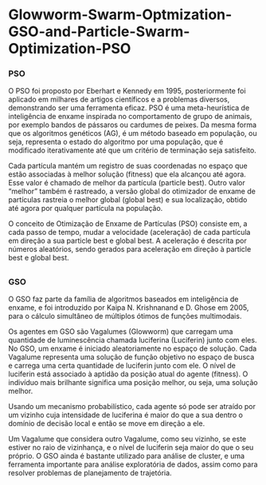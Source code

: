 # Glowworm-Swarm-Optmization-GSO-and-Particle-Swarm-Optimization-PSO

### PSO

O PSO foi proposto por Eberhart e Kennedy em 1995, posteriormente foi aplicado em milhares de artigos científicos e a problemas diversos, demonstrando ser uma ferramenta eficaz.
PSO é uma meta-heurística de inteligência de enxame inspirada no comportamento de grupo de animais, por exemplo bandos de pássaros ou cardumes de peixes. Da mesma forma que os algoritmos genéticos (AG), é um método baseado em população, ou seja, representa o estado do algoritmo por uma população, que é modificado iterativamente até que um critério de terminação seja satisfeito. </br>

Cada partícula mantém um registro de suas coordenadas no espaço que estão associadas à melhor solução (fitness) que ela alcançou até agora. Esse valor é chamado de melhor da partícula (particle best). Outro valor “melhor” também é rastreado, a versão global do otimizador de enxame de partículas rastreia o melhor global (global best) e sua localização, obtido até agora por qualquer partícula na população.</br>

O conceito de Otimização de Enxame de Partículas (PSO) consiste em, a cada passo de tempo, mudar a velocidade (aceleração) de cada partícula em direção a sua particle best e global best. A aceleração é descrita por números aleatórios, sendo gerados para aceleração em direção à particle best e global best.

##

### GSO

O GSO faz parte da família de algoritmos baseados em inteligência de enxame, e foi introduzido por Kaipa N. Krishnanand e D. Ghose em 2005, para o cálculo simultâneo de múltiplos ótimos de funções multimodais. </br>

Os agentes em GSO são Vagalumes (Glowworm) que carregam uma quantidade de luminescência chamada luciferina (Luciferin) junto com eles.
No GSO, um enxame é iniciado aleatoriamente no espaço de solução. Cada Vagalume representa uma solução de função objetivo no espaço de busca e carrega uma certa quantidade de luciferin junto com ele. O nível de luciferin está associado à aptidão da posição atual do agente (fitness). O indivíduo mais brilhante significa uma posição melhor, ou seja, uma solução melhor.</br>

Usando um mecanismo probabilístico, cada agente só pode ser atraído por um vizinho cuja intensidade de luciferina é maior do que a sua dentro o domínio de decisão local e então se move em direção a ele.</br>

Um Vagalume que considera outro Vagalume, como seu vizinho, se este estiver no raio de vizinhança, e o nível de luciferin seja maior do que o seu próprio.
O GSO ainda é bastante utilizado para análise de cluster, e uma ferramenta importante para análise exploratória de dados, assim como para resolver problemas de planejamento de trajetória.
